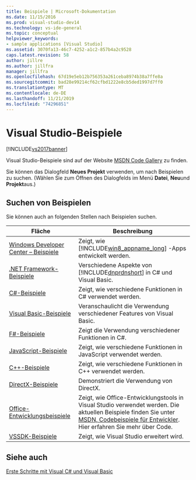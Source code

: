```yaml
---
title: Beispiele | Microsoft-Dokumentation
ms.date: 11/15/2016
ms.prod: visual-studio-dev14
ms.technology: vs-ide-general
ms.topic: conceptual
helpviewer_keywords:
- sample applications [Visual Studio]
ms.assetid: 3070fa13-46c7-4252-a1c2-857b4a2c9528
caps.latest.revision: 58
author: jillre
ms.author: jillfra
manager: jillfra
ms.openlocfilehash: 67d19e5eb12b756353a261ceba8974b38a7ffe8a
ms.sourcegitcommit: bad28e99214cf62cfbd1222e8cb5ded1997d7ff0
ms.translationtype: MT
ms.contentlocale: de-DE
ms.lasthandoff: 11/21/2019
ms.locfileid: "74296851"
---
```

# <a name="visual-studio-samples"></a>Visual Studio-Beispiele
[!INCLUDE[vs2017banner](../includes/vs2017banner.md)]

Visual Studio-Beispiele sind auf der Website [MSDN Code Gallery](https://go.microsoft.com/fwlink/?LinkID=127810) zu finden.

 Sie können das Dialogfeld **Neues Projekt** verwenden, um nach Beispielen zu suchen. (Wählen Sie zum Öffnen des Dialogfelds im Menü **Datei**, **Neu**und **Projekt**aus.)

## <a name="finding-samples"></a>Suchen von Beispielen
 Sie können auch an folgenden Stellen nach Beispielen suchen.

|Fläche|Beschreibung|
|----------|-----------------|
|[Windows Developer Center – Beispiele](https://go.microsoft.com/fwlink/?LinkID=255278)|Zeigt, wie [!INCLUDE[win8_appname_long](../includes/win8-appname-long-md.md)] -Apps entwickelt werden.|
|[.NET Framework-Beispiele](https://msdn.microsoft.com/177055f8-4a1f-43e7-aee6-995c196079b1)|Verschiedene Aspekte von [!INCLUDE[dnprdnshort](../includes/dnprdnshort-md.md)] in C# und Visual Basic.|
|[C#-Beispiele](https://docs.microsoft.com/samples/browse/?languages=csharp)|Zeigt, wie verschiedene Funktionen in C# verwendet werden.|
|[Visual Basic-Beispiele](https://docs.microsoft.com/samples/browse/?languages=vb)|Veranschaulicht die Verwendung verschiedener Features von Visual Basic.|
|[F#-Beispiele](https://docs.microsoft.com/samples/browse/?languages=fsharp)|Zeigt die Verwendung verschiedener Funktionen in C#.|
|[JavaScript-Beispiele](https://docs.microsoft.com/samples/browse/?languages=javascript)|Zeigt, wie verschiedene Funktionen in JavaScript verwendet werden.|
|[C++-Beispiele](https://docs.microsoft.com/samples/browse/?languages=cpp)|Zeigt, wie verschiedene Funktionen in C++ verwendet werden.|
|[DirectX-Beispiele](https://docs.microsoft.com/samples/browse/?products=xbox)|Demonstriert die Verwendung von DirectX.|
|[Office-Entwicklungsbeispiele](https://docs.microsoft.com/samples/browse/?products=office)|Zeigt, wie Office-Entwicklungstools in Visual Studio verwendet werden. Die aktuellen Beispiele finden Sie unter [MSDN, Codebeispiele für Entwickler](https://go.microsoft.com/fwlink/?LinkID=248199). Hier erfahren Sie mehr über Code.|
|[VSSDK-Beispiele](https://aka.ms/vs2015sdksamples)|Zeigt, wie Visual Studio erweitert wird.|

## <a name="see-also"></a>Siehe auch
 [Erste Schritte mit Visual C# und Visual Basic](../ide/getting-started-with-visual-csharp-and-visual-basic.md)
